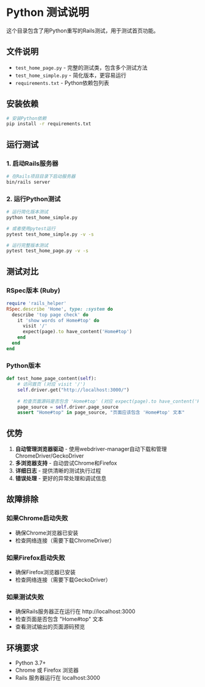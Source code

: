 # Python 测试说明

这个目录包含了用Python重写的Rails测试，用于测试首页功能。

## 文件说明

- `test_home_page.py` - 完整的测试类，包含多个测试方法
- `test_home_simple.py` - 简化版本，更容易运行
- `requirements.txt` - Python依赖包列表

## 安装依赖

```bash
# 安装Python依赖
pip install -r requirements.txt
```

## 运行测试

### 1. 启动Rails服务器

```bash
# 在Rails项目目录下启动服务器
bin/rails server
```

### 2. 运行Python测试

```bash
# 运行简化版本测试
python test_home_simple.py

# 或者使用pytest运行
pytest test_home_simple.py -v -s

# 运行完整版本测试
pytest test_home_page.py -v -s
```

## 测试对比

### RSpec版本 (Ruby)
```ruby
require 'rails_helper'
RSpec.describe 'Home', type: :system do
  describe 'top page check' do
    it 'show words of Home#top' do
      visit '/'
      expect(page).to have_content('Home#top')
    end
  end
end
```

### Python版本
```python
def test_home_page_content(self):
    # 访问首页 (对应 visit '/')
    self.driver.get("http://localhost:3000/")
    
    # 检查页面源码是否包含 'Home#top' (对应 expect(page).to have_content('Home#top'))
    page_source = self.driver.page_source
    assert "Home#top" in page_source, "页面应该包含 'Home#top' 文本"
```

## 优势

1. **自动管理浏览器驱动** - 使用webdriver-manager自动下载和管理ChromeDriver/GeckoDriver
2. **多浏览器支持** - 自动尝试Chrome和Firefox
3. **详细日志** - 提供清晰的测试执行过程
4. **错误处理** - 更好的异常处理和调试信息

## 故障排除

### 如果Chrome启动失败
- 确保Chrome浏览器已安装
- 检查网络连接（需要下载ChromeDriver）

### 如果Firefox启动失败
- 确保Firefox浏览器已安装
- 检查网络连接（需要下载GeckoDriver）

### 如果测试失败
- 确保Rails服务器正在运行在 http://localhost:3000
- 检查页面是否包含 "Home#top" 文本
- 查看测试输出的页面源码预览

## 环境要求

- Python 3.7+
- Chrome 或 Firefox 浏览器
- Rails 服务器运行在 localhost:3000 